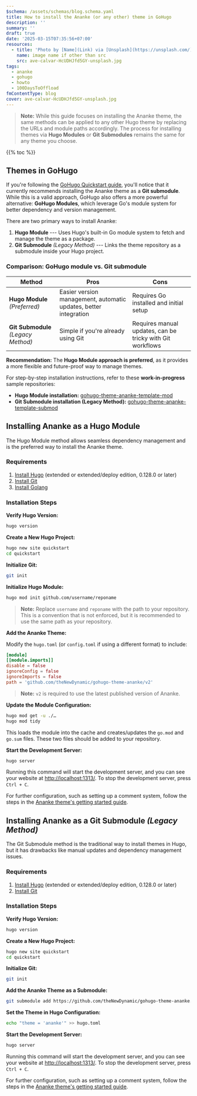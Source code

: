 ```yaml
---
$schema: /assets/schemas/blog.schema.yaml
title: How to install the Ananke (or any other) theme in GoHugo
description: ''
summary: ''
draft: true
date: '2025-03-15T07:35:56+07:00'
resources:
  - title: 'Photo by [Name](Link) via [Unsplash](https://unsplash.com/)'
    name: image name if other than src
    src: ave-calvar-HcUDHJfd5GY-unsplash.jpg
tags:
  - ananke
  - gohugo
  - howto
  - 100DaysToOffload
fmContentType: blog
cover: ave-calvar-HcUDHJfd5GY-unsplash.jpg
---
```


> **Note:** While this guide focuses on installing the Ananke theme, the same methods can be applied to any other Hugo theme by replacing the URLs and module paths accordingly. The process for installing themes via **Hugo Modules** or **Git Submodules** remains the same for any theme you choose.

{{% toc %}}

## Themes in GoHugo

If you're following the [GoHugo Quickstart guide](https://gohugo.io/getting-started/quick-start/), you'll notice that it currently recommends installing the Ananke theme as a **Git submodule**. While this is a valid approach, GoHugo also offers a more powerful alternative: **GoHugo Modules**, which leverage Go's module system for better dependency and version management.

There are two primary ways to install Ananke:

1. **Hugo Module** --- Uses Hugo's built-in Go module system to fetch and manage the theme as a package.
2. **Git Submodule** *(Legacy Method)* --- Links the theme repository as a submodule inside your Hugo project.

### Comparison: GoHugo module vs. Git submodule

| Method           | Pros | Cons |
|-----------------|------|------|
| **Hugo Module** *(Preferred)* | Easier version management, automatic updates, better integration | Requires Go installed and initial setup |
| **Git Submodule** *(Legacy Method)* | Simple if you're already using Git | Requires manual updates, can be tricky with Git workflows |

**Recommendation:** The **Hugo Module approach is preferred**, as it provides a more flexible and future-proof way to manage themes.

For step-by-step installation instructions, refer to these **work-in-progress** sample repositories:
* **Hugo Module installation:** [gohugo-theme-ananke-template-mod](https://github.com/davidsneighbour/gohugo-theme-ananke-template-mod)
* **Git Submodule installation (Legacy Method):** [gohugo-theme-ananke-template-submod](https://github.com/davidsneighbour/gohugo-theme-ananke-template-submod)

## Installing Ananke as a Hugo Module

The Hugo Module method allows seamless dependency management and is the preferred way to install the Ananke theme.

### Requirements

1. [Install Hugo](https://gohugo.io/installation/linux/) (extended or extended/deploy edition, 0.128.0 or later)
2. [Install Git](https://git-scm.com/book/en/v2/Getting-Started-Installing-Git)
3. [Install Golang](https://golang.org/doc/install)

### Installation Steps

**Verify Hugo Version:**

```bash
hugo version
```

**Create a New Hugo Project:**

```bash
hugo new site quickstart
cd quickstart
```

**Initialize Git:**

```bash
git init
```

**Initialize Hugo Module:**

```bash
hugo mod init github.com/username/reponame
```

> **Note:** Replace `username` and `reponame` with the path to your repository. This is a convention that is not enforced, but it is recommended to use the same path as your repository.

**Add the Ananke Theme:**

Modify the `hugo.toml` (or `config.toml` if using a different format) to include:

```toml
[module]
[[module.imports]]
disable = false
ignoreConfig = false
ignoreImports = false
path = 'github.com/theNewDynamic/gohugo-theme-ananke/v2'
```

> **Note:** `v2` is required to use the latest published version of Ananke.

**Update the Module Configuration:**

```bash
hugo mod get -u ./…
hugo mod tidy
```

This loads the module into the cache and creates/updates the `go.mod` and `go.sum` files. These two files should be added to your repository.

**Start the Development Server:**

```bash
hugo server
```

Running this command will start the development server, and you can see your website at <http://localhost:1313/>. To stop the development server, press `Ctrl + C`.

For further configuration, such as setting up a comment system, follow the steps in the [Ananke theme's getting started guide](https://github.com/theNewDynamic/gohugo-theme-ananke#getting-started).

## Installing Ananke as a Git Submodule *(Legacy Method)*

The Git Submodule method is the traditional way to install themes in Hugo, but it has drawbacks like manual updates and dependency management issues.

### Requirements

1. [Install Hugo](https://gohugo.io/installation/linux/) (extended or extended/deploy edition, 0.128.0 or later)
2. [Install Git](https://git-scm.com/book/en/v2/Getting-Started-Installing-Git)

### Installation Steps

**Verify Hugo Version:**

```bash
hugo version
```

**Create a New Hugo Project:**

```bash
hugo new site quickstart
cd quickstart
```

**Initialize Git:**

```bash
git init
```

**Add the Ananke Theme as a Submodule:**

```bash
git submodule add https://github.com/theNewDynamic/gohugo-theme-ananke.git themes/ananke
```

**Set the Theme in Hugo Configuration:**

```bash
echo "theme = 'ananke'" >> hugo.toml
```

**Start the Development Server:**

```bash
hugo server
```

Running this command will start the development server, and you can see your website at <http://localhost:1313/>. To stop the development server, press `Ctrl + C`.

For further configuration, such as setting up a comment system, follow the steps in the [Ananke theme's getting started guide](https://github.com/theNewDynamic/gohugo-theme-ananke#getting-started).
